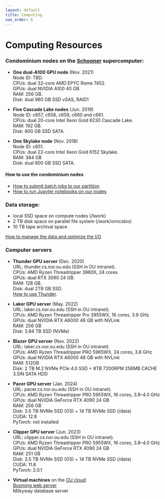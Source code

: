 ```yaml
---
layout: default
title: Computing
nav_order: 6
---
```

# Computing Resources

### **Condominium nodes on the [Schooner](https://www.ou.edu/oscer/resources/hpc) supercomputer:**

- **One dual-A100 GPU node** (Nov. 2021)  
  Node ID: TBD.   
  CPUs: dual 32-core AMD EPYC Rome 7452.   
  GPUs: dual NVIDIA A100 40 GB.  
  RAM: 256 GB.  
  Disk: dual 960 GB SSD vSAS, RAID1  

- **Five Cascade Lake nodes** (Jun. 2019)   
  Node ID: c657, c658, c659, c660 and c661.  
  CPUs: dual 20-core Intel Xeon Gold 6230 Cascade Lake.   
  RAM: 192 GB.  
  Disk: 800 GB SSD SATA.  

- **One Skylake node** (Nov. 2018)  
  Node ID: c651.  
  CPUs: dual 22-core Intel Xeon Gold 6152 Skylake.   
  RAM: 384 GB   
  Disk: dual 800 GB SSD SATA.  

#### How to use the condominium nodes
  - [How to submit batch jobs to our partition](https://github.com/thepanlab/supercomputers/blob/master/Slurm_basics.md)
  - [How to run Jupyter notebooks on our nodes](https://github.com/thepanlab/supercomputers/blob/master/Use_jupyter_notebook.md)

### **Data storage:**
  - local SSD space on compute nodes (/lwork)
  - 2 TB disk space on parallel file system (/work/omicsbio)
  - 10 TB tape archival space

  [How to manage the data and optimize the I/O](https://github.com/thepanlab/supercomputers)

### **Computer servers**

- **Thunder GPU server** (Dec. 2020)  
  URL: thunder.cs.nor.ou.edu (SSH in OU intranet).  
  CPUs: AMD Ryzen Threadripper 3960X, 24 cores   
  GPUs: dual RTX 3090 24 GB.  
  RAM: 128 GB.  
  Disk: dual 2TB GB SSD.  
  [How to use Thunder](https://github.com/thepanlab/supercomputers/blob/master/thunder/thunder_tensorflow_gpu_conda.md).  

- **Laker GPU server** (May. 2022)  
  URL: laker.cs.nor.ou.edu (SSH in OU intranet).  
  CPUs: AMD Ryzen Threadripper Pro 3955WX, 16 cores, 3.9 GHz    
  GPUs: dual NVIDIA RTX A6000 48 GB with NVLink   
  RAM: 256 GB  
  Disk: 3.84 TB SSD (NVMe)  

- **Blazer GPU server** (Nov. 2022)  
  URL: laker.cs.nor.ou.edu (SSH in OU intranet).  
  CPUs: AMD Ryzen Threadripper PRO 5965WX, 24 cores, 3.8 GHz   
  GPUs: dual NVIDIA RTX A6000 48 GB with NVLink   
  RAM: 512GB  
  Disk: 2 TB M.2 NVMe PCIe 4.0 SSD + 8TB 7200RPM 256MB CACHE 3.5IN SATA HDD

- **Pacer GPU server** (Jan. 2024)  
  URL: pacer.cs.nor.ou.edu (SSH in OU intranet).  
  CPUs: AMD Ryzen Threadripper PRO 5955WX, 16 cores, 3.8–4.0 GHz  
  GPUs: dual NVIDIA GeForce RTX 4090 24 GB  
  RAM: 256 GB  
  Disk: 3.5 TB NVMe SSD (OS) + 14 TB NVMe SSD (/data)  
  CUDA: 12.8  
  PyTorch: not installed
  
- **Clipper GPU server** (Jun. 2023)  
  URL: clipper.cs.nor.ou.edu (SSH in OU intranet).  
  CPUs: AMD Ryzen Threadripper PRO 5955WX, 16 cores, 3.8–4.0 GHz  
  GPUs: dual NVIDIA GeForce RTX 4090 24 GB  
  RAM: 251 GB  
  Disk: 3.5 TB NVMe SSD (OS) + 14 TB NVMe SSD (/data)  
  CUDA: 11.8  
  PyTorch: 2.0.1


- **Virtual machines** on the [OU cloud](https://www.ou.edu/oscer/resources/our_cloud)  
  [Booming web server](http://booming.oscer.ou.edu)  
  Milkyway database server



